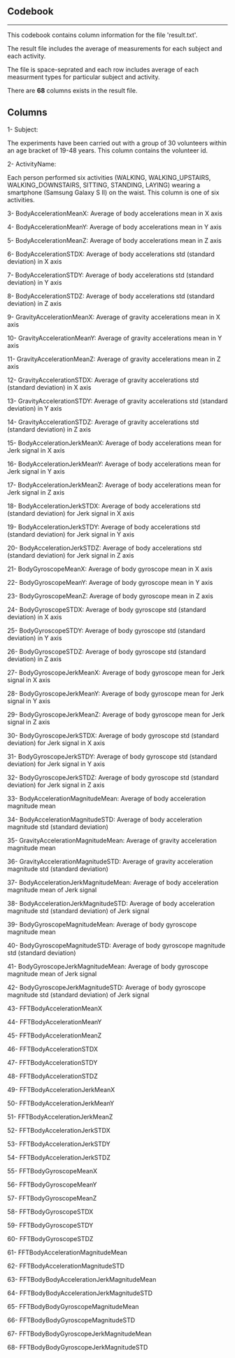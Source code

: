 Codebook
----------------------------
----------------------------
This codebook contains column information for the file 'result.txt'.

The result file includes the average of measurements for each subject and each activity.

The file is space-seprated and each row includes average of each measurment types for particular subject and activity.

There are **68** columns exists in the result file.

Columns
----------------------------
1- Subject:

The experiments have been carried out with a group of 30 volunteers within an age bracket of 19-48 years. This column contains the volunteer id.

2- ActivityName: 

Each person performed six activities (WALKING, WALKING_UPSTAIRS, WALKING_DOWNSTAIRS, SITTING, STANDING, LAYING) wearing a smartphone (Samsung Galaxy S II) on the waist. This column is one of six activities.

3- BodyAccelerationMeanX: Average of body accelerations mean in X axis    

4- BodyAccelerationMeanY: Average of body accelerations mean in Y axis

5- BodyAccelerationMeanZ: Average of body accelerations mean in Z axis

6- BodyAccelerationSTDX: Average of body accelerations std (standard deviation)  in X axis

7- BodyAccelerationSTDY: Average of body accelerations std (standard deviation)  in Y axis

8- BodyAccelerationSTDZ: Average of body accelerations std (standard deviation)  in Z axis

9- GravityAccelerationMeanX: Average of gravity accelerations mean in X axis

10- GravityAccelerationMeanY: Average of gravity accelerations mean in Y axis

11- GravityAccelerationMeanZ: Average of gravity accelerations mean in Z axis

12- GravityAccelerationSTDX: Average of gravity accelerations std (standard deviation)  in X axis

13- GravityAccelerationSTDY: Average of gravity accelerations std (standard deviation)  in Y axis

14- GravityAccelerationSTDZ: Average of gravity accelerations std (standard deviation)  in Z axis

15- BodyAccelerationJerkMeanX: Average of body accelerations mean for Jerk signal in X axis

16- BodyAccelerationJerkMeanY: Average of body accelerations mean for Jerk signal in Y axis

17- BodyAccelerationJerkMeanZ: Average of body accelerations mean for Jerk signal in Z axis

18- BodyAccelerationJerkSTDX: Average of body accelerations std (standard deviation) for Jerk signal in X axis

19- BodyAccelerationJerkSTDY: Average of body accelerations std (standard deviation) for Jerk signal in Y axis

20- BodyAccelerationJerkSTDZ: Average of body accelerations std (standard deviation) for Jerk signal in Z axis

21- BodyGyroscopeMeanX: Average of body gyroscope mean in X axis

22- BodyGyroscopeMeanY: Average of body gyroscope mean in Y axis

23- BodyGyroscopeMeanZ: Average of body gyroscope mean in Z axis

24- BodyGyroscopeSTDX: Average of body gyroscope std (standard deviation) in X axis

25- BodyGyroscopeSTDY: Average of body gyroscope std (standard deviation) in Y axis

26- BodyGyroscopeSTDZ: Average of body gyroscope std (standard deviation) in Z axis

27- BodyGyroscopeJerkMeanX: Average of body gyroscope mean for Jerk signal in X axis

28- BodyGyroscopeJerkMeanY: Average of body gyroscope mean for Jerk signal in Y axis

29- BodyGyroscopeJerkMeanZ: Average of body gyroscope mean for Jerk signal in Z axis

30- BodyGyroscopeJerkSTDX: Average of body gyroscope std (standard deviation) for Jerk signal in X axis

31- BodyGyroscopeJerkSTDY: Average of body gyroscope std (standard deviation) for Jerk signal in Y axis

32- BodyGyroscopeJerkSTDZ: Average of body gyroscope std (standard deviation) for Jerk signal in Z axis

33- BodyAccelerationMagnitudeMean: Average of body acceleration magnitude mean

34- BodyAccelerationMagnitudeSTD: Average of body acceleration magnitude std (standard deviation) 

35- GravityAccelerationMagnitudeMean: Average of gravity acceleration magnitude mean

36- GravityAccelerationMagnitudeSTD: Average of gravity acceleration magnitude std (standard deviation) 

37- BodyAccelerationJerkMagnitudeMean: Average of body acceleration magnitude mean of Jerk signal

38- BodyAccelerationJerkMagnitudeSTD: Average of body acceleration magnitude std (standard deviation) of Jerk signal

39- BodyGyroscopeMagnitudeMean: Average of body gyroscope magnitude mean 

40- BodyGyroscopeMagnitudeSTD: Average of body gyroscope magnitude std (standard deviation) 

41- BodyGyroscopeJerkMagnitudeMean: Average of body gyroscope magnitude mean of Jerk signal

42- BodyGyroscopeJerkMagnitudeSTD: Average of body gyroscope magnitude std (standard deviation) of Jerk signal

43- FFTBodyAccelerationMeanX

44- FFTBodyAccelerationMeanY

45- FFTBodyAccelerationMeanZ

46- FFTBodyAccelerationSTDX

47- FFTBodyAccelerationSTDY

48- FFTBodyAccelerationSTDZ

49- FFTBodyAccelerationJerkMeanX

50- FFTBodyAccelerationJerkMeanY

51- FFTBodyAccelerationJerkMeanZ

52- FFTBodyAccelerationJerkSTDX

53- FFTBodyAccelerationJerkSTDY

54- FFTBodyAccelerationJerkSTDZ

55- FFTBodyGyroscopeMeanX

56- FFTBodyGyroscopeMeanY

57- FFTBodyGyroscopeMeanZ

58- FFTBodyGyroscopeSTDX

59- FFTBodyGyroscopeSTDY

60- FFTBodyGyroscopeSTDZ

61- FFTBodyAccelerationMagnitudeMean

62- FFTBodyAccelerationMagnitudeSTD

63- FFTBodyBodyAccelerationJerkMagnitudeMean

64- FFTBodyBodyAccelerationJerkMagnitudeSTD

65- FFTBodyBodyGyroscopeMagnitudeMean

66- FFTBodyBodyGyroscopeMagnitudeSTD

67- FFTBodyBodyGyroscopeJerkMagnitudeMean

68- FFTBodyBodyGyroscopeJerkMagnitudeSTD

